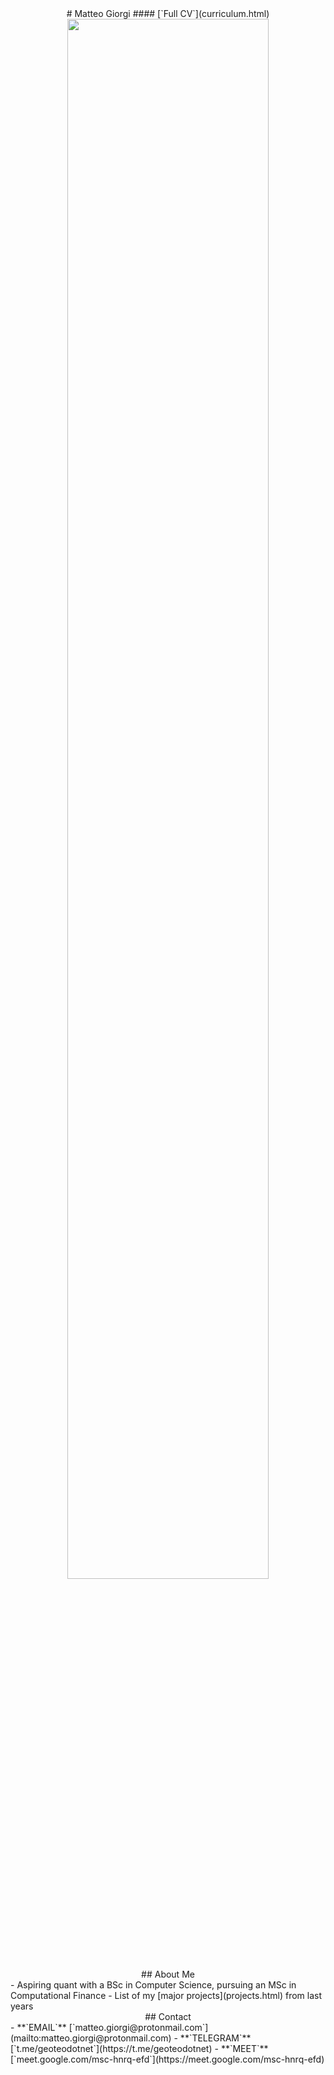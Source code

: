 <style>
h1 { margin-top: 2rem; }
h2 { margin-top: 0.25rem; }
h4 { margin-top: -1rem; }
</style>


<center>
# Matteo Giorgi
#### [`Full CV`](curriculum.html)
<img width=80% src="evolution.png">
</center>


<div class="container">
<div class="box">
<center>
## About Me
</center>
- Aspiring quant with a BSc in Computer Science, pursuing an MSc in Computational Finance
- List of my [major projects](projects.html) from last years
</div>
<div class="box">
<center>
## Contact
</center>
- **`EMAIL`** [`matteo.giorgi@protonmail.com`](mailto:matteo.giorgi@protonmail.com)
- **`TELEGRAM`** [`t.me/geoteodotnet`](https://t.me/geoteodotnet)
- **`MEET`** [`meet.google.com/msc-hnrq-efd`](https://meet.google.com/msc-hnrq-efd)
</div>
</div>
